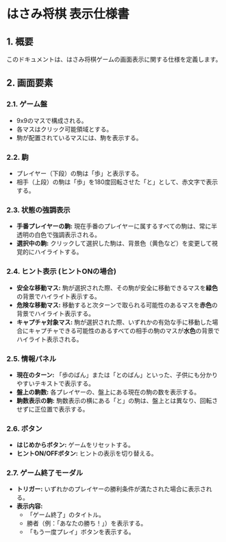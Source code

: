 # はさみ将棋 表示仕様書

## 1. 概要
このドキュメントは、はさみ将棋ゲームの画面表示に関する仕様を定義します。

## 2. 画面要素

### 2.1. ゲーム盤
-   9x9のマスで構成される。
-   各マスはクリック可能領域とする。
-   駒が配置されているマスには、駒を表示する。

### 2.2. 駒
-   プレイヤー（下段）の駒は「歩」と表示する。
-   相手（上段）の駒は「歩」を180度回転させた「と」として、赤文字で表示する。

### 2.3. 状態の強調表示
-   **手番プレイヤーの駒:** 現在手番のプレイヤーに属するすべての駒は、常に半透明の白色で強調表示される。
-   **選択中の駒:** クリックして選択した駒は、背景色（黄色など）を変更して視覚的にハイライトする。

### 2.4. ヒント表示 (ヒントONの場合)
-   **安全な移動マス:** 駒が選択された際、その駒が安全に移動できるマスを**緑色**の背景でハイライト表示する。
-   **危険な移動マス:** 移動すると次ターンで取られる可能性のあるマスを**赤色**の背景でハイライト表示する。
-   **キャプチャ対象マス:** 駒が選択された際、いずれかの有効な手に移動した場合にキャプチャできる可能性のあるすべての相手の駒のマスが**水色**の背景でハイライト表示される。

### 2.5. 情報パネル
-   **現在のターン:** 「歩のばん」または「とのばん」といった、子供にも分かりやすいテキストで表示する。
-   **盤上の駒数:** 各プレイヤーの、盤上にある現在の駒の数を表示する。
-   **駒数表示の駒:** 駒数表示の横にある「と」の駒は、盤上とは異なり、回転させずに正位置で表示する。

### 2.6. ボタン
-   **はじめからボタン:** ゲームをリセットする。
-   **ヒントON/OFFボタン:** ヒントの表示を切り替える。

### 2.7. ゲーム終了モーダル
-   **トリガー:** いずれかのプレイヤーの勝利条件が満たされた場合に表示される。
-   **表示内容:**
    -   「ゲーム終了」のタイトル。
    -   勝者（例：「あなたの勝ち！」）を表示する。
    -   「もう一度プレイ」ボタンを表示する。
